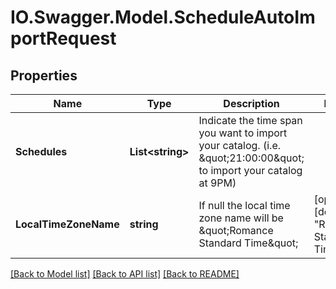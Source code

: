 # IO.Swagger.Model.ScheduleAutoImportRequest
## Properties

Name | Type | Description | Notes
------------ | ------------- | ------------- | -------------
**Schedules** | **List&lt;string&gt;** | Indicate the time span you want to import your catalog. (i.e. \&quot;21:00:00\&quot; to import your catalog at 9PM) | 
**LocalTimeZoneName** | **string** | If null the local time zone name will be \&quot;Romance Standard Time\&quot; | [optional] [default to "Romance Standard Time"]

[[Back to Model list]](../README.md#documentation-for-models) [[Back to API list]](../README.md#documentation-for-api-endpoints) [[Back to README]](../README.md)

